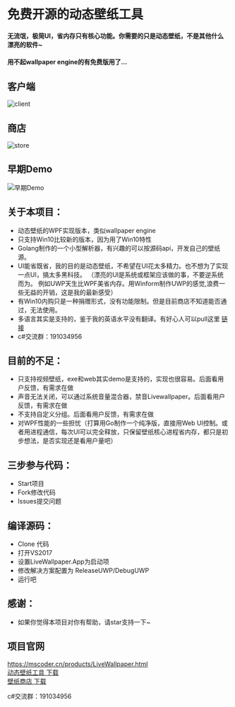 # 免费开源的动态壁纸工具
#### 无流氓，极简UI，省内存只有核心功能。你需要的只是动态壁纸，不是其他什么漂亮的软件~
#### 用不起wallpaper engine的有免费版用了...
 

## 客户端
![client](https://github.com/WallpaperTools/WallpaperTool/blob/master/screenshots/client.png)
## 商店
![store](https://github.com/WallpaperTools/WallpaperTool/blob/master/screenshots/store.png)
## 早期Demo
![早期Demo](https://github.com/WallpaperTools/WallpaperTool/blob/master/screenshots/example.gif)

## 关于本项目：
  * 动态壁纸的WPF实现版本，类似wallpaper engine
  * 只支持Win10比较新的版本，因为用了Win10特性
  * Golang制作的一个小型解析器，有兴趣的可以按源码api，开发自己的壁纸源。
  * UI能省既省，我的目的是动态壁纸，不希望在UI花太多精力。也不想为了实现一点UI，搞太多黑科技。
  （漂亮的UI是系统或框架应该做的事，不要逆系统而为。
  例如UWP天生比WPF美省内存。用Winform制作UWP的感觉,浪费一些无益的开销，这是我的最新感受）
  * 有Win10内购只是一种捐赠形式，没有功能限制。但是目前商店不知道能否通过，无法使用。
  * 多语言其实是支持的，鉴于我的英语水平没有翻译。有好心人可以pull这里  [链接](https://github.com/MscoderStudio/LiveWallpaper/blob/master/LiveWallpaper/Res/Languages/zh.json)
  * c#交流群：191034956
   
       
## 目前的不足：
  * 只支持视频壁纸，exe和web其实demo是支持的，实现也很容易。后面看用户反馈，有需求在做
  * 声音无法关闭，可以通过系统音量混合器，禁音Livewallpaper。后面看用户反馈，有需求在做
  * 不支持自定义分组。后面看用户反馈，有需求在做
  * 对WPF性能的一些担忧（打算用Go制作一个纯净版，直接用Web UI控制。或者用进程通信，每次UI可以完全释放，只保留壁纸核心进程省内存，都只是初步想法，是否实现还是看用户量吧）
        
## 三步参与代码：
  * Start项目
  * Fork修改代码
  * Issues提交问题

## 编译源码：
  * Clone 代码
  * 打开VS2017
  * 设置LiveWallpaper.App为启动项
  * 修改解决方案配置为 ReleaseUWP/DebugUWP
  * 运行吧

## 感谢：
  * 如果你觉得本项目对你有帮助，请star支持一下~

## 项目官网
https://mscoder.cn/products/LiveWallpaper.html  
[动态壁纸工具 下载](https://www.microsoft.com/store/apps/9MV8GK87MZ05)  
[壁纸商店 下载](https://www.microsoft.com/store/apps/9PNN27P9SS38)  

c#交流群：191034956
